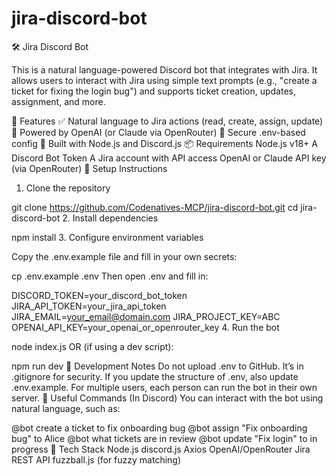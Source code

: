 # jira-discord-bot
🛠️ Jira Discord Bot

This is a natural language-powered Discord bot that integrates with Jira. It allows users to interact with Jira using simple text prompts (e.g., "create a ticket for fixing the login bug") and supports ticket creation, updates, assignment, and more.

🚀 Features
✅ Natural language to Jira actions (read, create, assign, update)
🤖 Powered by OpenAI (or Claude via OpenRouter)
📁 Secure .env-based config
🎯 Built with Node.js and Discord.js
📦 Requirements
Node.js v18+
A Discord Bot Token
A Jira account with API access
OpenAI or Claude API key (via OpenRouter)
🧰 Setup Instructions
1. Clone the repository

git clone https://github.com/Codenatives-MCP/jira-discord-bot.git
cd jira-discord-bot
2. Install dependencies

npm install
3. Configure environment variables

Copy the .env.example file and fill in your own secrets:

cp .env.example .env
Then open .env and fill in:

DISCORD_TOKEN=your_discord_bot_token
JIRA_API_TOKEN=your_jira_api_token
JIRA_EMAIL=your_email@domain.com
JIRA_PROJECT_KEY=ABC
OPENAI_API_KEY=your_openai_or_openrouter_key
4. Run the bot

node index.js
OR (if using a dev script):

npm run dev
🧪 Development Notes
Do not upload .env to GitHub. It’s in .gitignore for security.
If you update the structure of .env, also update .env.example.
For multiple users, each person can run the bot in their own server.
📌 Useful Commands (In Discord)
You can interact with the bot using natural language, such as:

@bot create a ticket to fix onboarding bug
@bot assign "Fix onboarding bug" to Alice
@bot what tickets are in review
@bot update "Fix login" to in progress
🧠 Tech Stack
Node.js
discord.js
Axios
OpenAI/OpenRouter
Jira REST API
fuzzball.js (for fuzzy matching)
